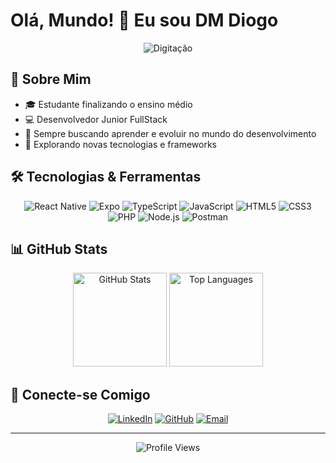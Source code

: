 # Olá, Mundo! 👋 Eu sou DM Diogo

<div align="center">
  <img src="https://readme-typing-svg.herokuapp.com/?lines=Desenvolvedor+FullStack+Junior;Apaixonado+por+Tecnologia;Sempre+aprendendo+novas+habilidades&center=true&width=380&height=45" alt="Digitação">
</div>

## 💫 Sobre Mim
- 🎓 Estudante finalizando o ensino médio
- 💻 Desenvolvedor Junior FullStack
- 🌱 Sempre buscando aprender e evoluir no mundo do desenvolvimento
- 🚀 Explorando novas tecnologias e frameworks

## 🛠️ Tecnologias & Ferramentas

<div align="center">
  
  ![React Native](https://img.shields.io/badge/React_Native-20232A?style=for-the-badge&logo=react&logoColor=61DAFB)
  ![Expo](https://img.shields.io/badge/Expo-000020?style=for-the-badge&logo=expo&logoColor=white)
  ![TypeScript](https://img.shields.io/badge/TypeScript-3178C6?style=for-the-badge&logo=typescript&logoColor=white)
  ![JavaScript](https://img.shields.io/badge/JavaScript-F7DF1E?style=for-the-badge&logo=javascript&logoColor=black)
  ![HTML5](https://img.shields.io/badge/HTML5-E34F26?style=for-the-badge&logo=html5&logoColor=white)
  ![CSS3](https://img.shields.io/badge/CSS3-1572B6?style=for-the-badge&logo=css3&logoColor=white)
  ![PHP](https://img.shields.io/badge/PHP-777BB4?style=for-the-badge&logo=php&logoColor=white)
  ![Node.js](https://img.shields.io/badge/Node.js-339933?style=for-the-badge&logo=nodedotjs&logoColor=white)
  ![Postman](https://img.shields.io/badge/Postman-FF6C37?style=for-the-badge&logo=postman&logoColor=white)
  
</div>

## 📊 GitHub Stats

<div align="center">
  <img src="https://github-readme-stats.vercel.app/api?username=DMDiogo&show_icons=true&theme=tokyonight" alt="GitHub Stats" height="150">
  <img src="https://github-readme-stats.vercel.app/api/top-langs/?username=DMDiogo&layout=compact&theme=tokyonight" alt="Top Languages" height="150">
</div>

## 🔗 Conecte-se Comigo

<div align="center">
  
  [![LinkedIn](https://img.shields.io/badge/LinkedIn-0077B5?style=for-the-badge&logo=linkedin&logoColor=white)](https://linkedin.com/in/seu-usuario)
  [![GitHub](https://img.shields.io/badge/GitHub-100000?style=for-the-badge&logo=github&logoColor=white)](https://github.com/DMDiogo)
  [![Email](https://img.shields.io/badge/Email-D14836?style=for-the-badge&logo=gmail&logoColor=white)](mailto:seu-email@gmail.com)
  
</div>

---

<div align="center">
  <img src="https://komarev.com/ghpvc/?username=DMDiogo&color=blueviolet&style=flat-square" alt="Profile Views">
</div>
